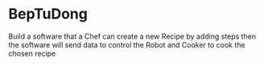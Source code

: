 # BepTuDong
Build a software that a Chef can create a new Recipe by adding steps then the software will send data to control the Robot and Cooker to cook the chosen recipe
